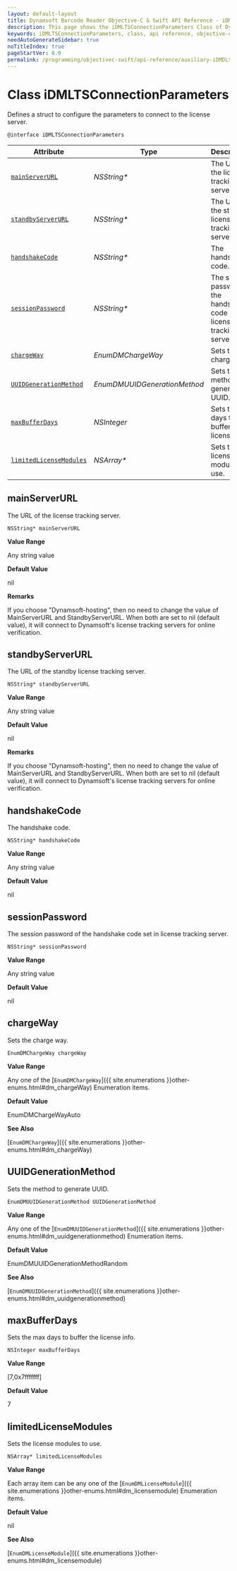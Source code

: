 ```yaml
---
layout: default-layout
title: Dynamsoft Barcode Reader Objective-C & Swift API Reference - iDMLTSConnectionParameters Class
description: This page shows the iDMLTSConnectionParameters Class of Dynamsoft Barcode Reader for iOS SDK.
keywords: iDMLTSConnectionParameters, class, api reference, objective-c, oc, swift
needAutoGenerateSidebar: true
noTitleIndex: true
pageStartVer: 8.0
permalink: /programming/objectivec-swift/api-reference/auxiliary-iDMDLSConnectionParameters-v8.1.2.html
---
```



# Class iDMLTSConnectionParameters

Defines a struct to configure the parameters to connect to the license server.  

```objc
@interface iDMLTSConnectionParameters
```

| Attribute | Type | Descriptions |
|---------- | ---- | ------------ |
| [`mainServerURL`](#mainserverurl) | *NSString\** | The URL of the license tracking server. |
| [`standbyServerURL`](#standbyserverurl) | *NSString\** | The URL of the standby license tracking server. |
| [`handshakeCode`](#handshakecode) | *NSString\** | The handshake code. |
| [`sessionPassword`](#sessionpassword) | *NSString\** | The session password of the handshake code set in license tracking server. |
| [`chargeWay`](#chargeway) | *EnumDMChargeWay* | Sets the charge way. |
| [`UUIDGenerationMethod`](#uuidgenerationmethod) | *EnumDMUUIDGenerationMethod* | Sets the method to generate UUID. |
| [`maxBufferDays`](#maxbufferdays) | *NSInteger* | Sets the max days to buffer the license info. |
| [`limitedLicenseModules`](#limitedlicensemodules) | *NSArray\** | Sets the license modules to use. |

## mainServerURL

The URL of the license tracking server.

```objc
NSString* mainServerURL
```

**Value Range**

Any string value

**Default Value**

nil

**Remarks**

If you choose "Dynamsoft-hosting", then no need to change the value of MainServerURL and StandbyServerURL. When both are set to nil (default value), it will connect to Dynamsoft's license tracking servers for online verification.

## standbyServerURL

The URL of the standby license tracking server.

```objc
NSString* standbyServerURL
```

**Value Range**

Any string value

**Default Value**

nil

**Remarks**

If you choose "Dynamsoft-hosting", then no need to change the value of MainServerURL and StandbyServerURL. When both are set to nil (default value), it will connect to Dynamsoft's license tracking servers for online verification.

## handshakeCode

The handshake code.

```objc
NSString* handshakeCode
```

**Value Range**

Any string value

**Default Value**

nil

## sessionPassword

The session password of the handshake code set in license tracking server.

```objc
NSString* sessionPassword
```

**Value Range**

Any string value

**Default Value**

nil

## chargeWay

Sets the charge way.

```objc
EnumDMChargeWay chargeWay
```

**Value Range**

Any one of the [`EnumDMChargeWay`]({{ site.enumerations }}other-enums.html#dm_chargeWay) Enumeration items.

**Default Value**

EnumDMChargeWayAuto

**See Also**

[`EnumDMChargeWay`]({{ site.enumerations }}other-enums.html#dm_chargeWay)

## UUIDGenerationMethod

Sets the method to generate UUID.

```objc
EnumDMUUIDGenerationMethod UUIDGenerationMethod
```

**Value Range**

Any one of the [`EnumDMUUIDGenerationMethod`]({{ site.enumerations }}other-enums.html#dm_uuidgenerationmethod) Enumeration items.

**Default Value**

EnumDMUUIDGenerationMethodRandom

**See Also**

[`EnumDMUUIDGenerationMethod`]({{ site.enumerations }}other-enums.html#dm_uuidgenerationmethod)

## maxBufferDays

Sets the max days to buffer the license info.

```objc
NSInteger maxBufferDays
```

**Value Range**

[7,0x7fffffff]

**Default Value**

7

## limitedLicenseModules

Sets the license modules to use.

```objc
NSArray* limitedLicenseModules
```

**Value Range**

Each array item can be any one of the [`EnumDMLicenseModule`]({{ site.enumerations }}other-enums.html#dm_licensemodule) Enumeration items.

**Default Value**

nil

**See Also**

[`EnumDMLicenseModule`]({{ site.enumerations }}other-enums.html#dm_licensemodule)
